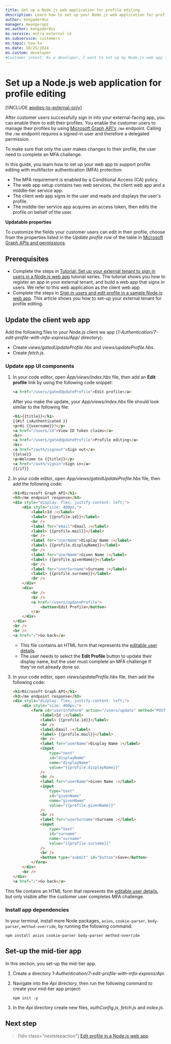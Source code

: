 ```yaml
---
title: Set up a Node.js web application for profile editing
description: Learn how to set up your Node.js web application for profile editing with multifactor authentication protection in your external tenant
author: kengaderdus
manager: mwongerapz
ms.author: kengaderdus
ms.service: entra-external-id 
ms.subservice: customers
ms.topic: how-to
ms.date: 10/25/2024
ms.custom: developer
#Customer intent: As a developer, I want to set up my Node.js web app for profile editing so that customer users can update their profile after a successful sign-in.
---
```


# Set up a Node.js web application for profile editing

[!INCLUDE [applies-to-external-only](../includes/applies-to-external-only.md)]

After customer users successfully sign in into your external-facing app, you can enable them to edit their profiles. You enable the customer users to manage their profiles by using [Microsoft Graph API's](/graph/api/user-get) `/me` endpoint. Calling the `/me` endpoint requires a signed-in user and therefore a delegated permission.

To make sure that only the user makes changes to their profile, the user need to complete an MFA challenge.

In this guide, you learn how to set up your web app to support profile editing with multifactor authentication (MFA) protection:

- The MFA requirement is enabled by a Conditional Access (CA) policy.
- The web app setup contains two web services, the client web app and a middle-tier service app.
- The client web app signs in the user and reads and displays the user's profile.
- The middle-tier service app acquires an access token, then edits the profile on behalf of the user.

**Updatable properties**

To customize the fields your customer users can edit in their profile, choose from the properties listed in the *Update profile* row of the table in [Microsoft Graph APIs and permissions](reference-user-permissions.md#microsoft-graph-apis-and-permissions). 

## Prerequisites

- Complete the steps in [Tutorial: Set up your external tenant to sign in users in a Node.js web app](tutorial-web-app-node-sign-in-prepare-tenant.md) tutorial series. The tutorial shows you how to register an app in your external tenant, and build a web app that signs in users. We refer to this web application as the client web app
- Complete the steps in [Sign in users and edit profile in a sample Node.js web app](sample-web-app-node-sign-in-edit-profile.md). This article shows you how to set-up your external tenant for profile editing.

## Update the client web app

Add the following files to your Node.js client we app (*1-Authentication/7-edit-profile-with-mfa-express/App/* directory): 
- Create *views/gatedUpdateProfile.hbs* and *views/updateProfile.hbs*.
- Create *fetch.js*.

### Update app UI components

1. In your code editor, open *App/views/index.hbs* file, then add an **Edit profile** link by using the following code snippet:

    ```html
    <a href="/users/gatedUpdateProfile">Edit profile</a>
    ```
    
    After you make the update, your *App/views/index.hbs* file should look similar to the following file:

    ```html
    <h1>{{title}}</h1>
    {{#if isAuthenticated }}
    <p>Hi {{username}}!</p>
    <a href="/users/id">View ID token claims</a>
    <br>
    <a href="/users/gatedUpdateProfile">Profile editing</a>
    <br>
    <a href="/auth/signout">Sign out</a>
    {{else}}
    <p>Welcome to {{title}}</p>
    <a href="/auth/signin">Sign in</a>
    {{/if}}
    ```

1. In your code editor, open *App/views/gatedUpdateProfile.hbs* file, then add the following code:

    ```html
    <h1>Microsoft Graph API</h1>
    <h3>/me endpoint response</h3>
    <div style="display: flex; justify-content: left;">
        <div style="size: 400px;">
            <label>Id :</label>
            <label> {{profile.id}}</label>
            <br />
            <label for="email">Email :</label>
            <label> {{profile.mail}}</label>
            <br />
            <label for="userName">Display Name :</label>
            <label> {{profile.displayName}}</label>
            <br />
            <label for="userName">Given Name :</label>
            <label> {{profile.givenName}}</label>
            <br />    
            <label for="userSurname">Surname :</label>
            <label> {{profile.surname}}</label>
            <br />
        </div>
        <div>
            <br />
            <br />
            <a href="/users/updateProfile">
                <button>Edit Profile</button>
            </a>
        </div>
    </div>
    <br />
    <br />
    <a href="/">Go back</a>
    ```

    - This file contains an HTML form that represents the [editable user details](reference-user-permissions.md#microsoft-graph-apis-and-permissions). 
    - The user needs to select the **Edit Profile** button to update their display name, but the user must complete an MFA challenge if they've not already done so. 

1. In your code editor, open *views/updateProfile.hbs* file, then add the following code:

    ```html
    <h1>Microsoft Graph API</h1>
    <h3>/me endpoint response</h3>
    <div style="display: flex; justify-content: left;">
        <div style="size: 400px;">
            <form id="userInfoForm" action="/users/update" method="POST">
                <label>Id :</label>
                <label> {{profile.id}}</label>
                <br />
                <label>Email :</label>
                <label> {{profile.mail}}</label>
                <br />
                <label for="userName">Display Name :</label>
                <input
                    type="text"
                    id="displayName"
                    name="displayName"
                    value="{{profile.displayName}}"
                />
                <br />
                <label for="userName">Given Name :</label>
                <input
                    type="text"
                    id="givenName"
                    name="givenName"
                    value="{{profile.givenName}}"
                />
                <br />    
                <label for="userSurname">Surname :</label>
                <input
                    type="text"
                    id="surname"
                    name="surname"
                    value="{{profile.surname}}"
                />
                <br />    
                <button type="submit" id="button">Save</button>
            </form>
        </div>
        <br />
    </div>
    <a href="/">Go back</a>
    ```

This file contains an HTML form that represents the [editable user details](reference-user-permissions.md#microsoft-graph-apis-and-permissions), but only visible after the customer user completes MFA challenge.

### Install app dependencies

In your terminal, install  more Node packages, `axios`, `cookie-parser`, `body-parser`, `method-override`, by running the following command:

```console
npm install axios cookie-parser body-parser method-override 
```

## Set-up the mid-tier app

In this section, you set-up the mid-tier app. 

1. Create a directory *1-Authentication/7-edit-profile-with-mfa-express/Api*.

1.  Navigate into the *Api* directory, then run the following command to create your mid-tier app project:

    ```console
    npm init -y
    ```

1. In the *Api* directory create new files, *authConfig.js*, *fetch.js* and *index.js*.

## Next step

> [!div class="nextstepaction"]
> [Edit profile in a Node.js web app](how-to-web-app-node-edit-profile-update-profile.md)